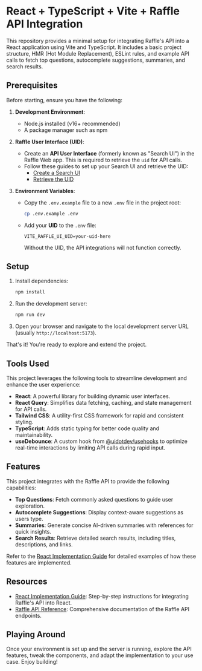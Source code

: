 # React + TypeScript + Vite + Raffle API Integration

This repository provides a minimal setup for integrating Raffle's API into a React application using Vite and TypeScript. It includes a basic project structure, HMR (Hot Module Replacement), ESLint rules, and example API calls to fetch top questions, autocomplete suggestions, summaries, and search results.

## Prerequisites

Before starting, ensure you have the following:

1. **Development Environment**:

   - Node.js installed (v16+ recommended)
   - A package manager such as npm

2. **Raffle User Interface (UID)**:

   - Create an **API User Interface** (formerly known as "Search UI") in the Raffle Web app. This is required to retrieve the `uid` for API calls.
   - Follow these guides to set up your Search UI and retrieve the UID:
     - [Create a Search UI](https://docs.raffle.ai/search-uis/create/)
     - [Retrieve the UID](https://docs.raffle.ai/search-uis/install/)

3. **Environment Variables**:
   - Copy the `.env.example` file to a new `.env` file in the project root:
     ```bash
     cp .env.example .env
     ```
   - Add your **UID** to the `.env` file:
     ```env
     VITE_RAFFLE_UI_UID=your-uid-here
     ```
     Without the UID, the API integrations will not function correctly.

## Setup

1. Install dependencies:

   ```bash
   npm install
   ```

2. Run the development server:

   ```bash
   npm run dev
   ```

3. Open your browser and navigate to the local development server URL (usually `http://localhost:5173`).

That's it! You're ready to explore and extend the project.

## Tools Used

This project leverages the following tools to streamline development and enhance the user experience:

- **React**: A powerful library for building dynamic user interfaces.
- **React Query**: Simplifies data fetching, caching, and state management for API calls.
- **Tailwind CSS**: A utility-first CSS framework for rapid and consistent styling.
- **TypeScript**: Adds static typing for better code quality and maintainability.
- **useDebounce**: A custom hook from [@uidotdev/usehooks](https://www.npmjs.com/package/@uidotdev/usehooks) to optimize real-time interactions by limiting API calls during rapid input.

## Features

This project integrates with the Raffle API to provide the following capabilities:

- **Top Questions**: Fetch commonly asked questions to guide user exploration.
- **Autocomplete Suggestions**: Display context-aware suggestions as users type.
- **Summaries**: Generate concise AI-driven summaries with references for quick insights.
- **Search Results**: Retrieve detailed search results, including titles, descriptions, and links.

Refer to the [React Implementation Guide](https://docs.raffle.ai/api-guides/react/) for detailed examples of how these features are implemented.

## Resources

- [React Implementation Guide](https://docs.raffle.ai/api-guides/react/): Step-by-step instructions for integrating Raffle's API into React.
- [Raffle API Reference](https://docs.raffle.ai/api): Comprehensive documentation of the Raffle API endpoints.

## Playing Around

Once your environment is set up and the server is running, explore the API features, tweak the components, and adapt the implementation to your use case. Enjoy building!
